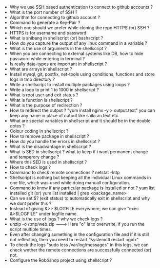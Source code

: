 - Why we use SSH based authentication to connect to github accounts ?
- What is the port number of SSH ?
- Algorithm for connecting to github account ?
- Command to generate a Key-Pair ?
- Which one should we prefer while cloning the repo HTTPS (or) SSH ?
- HTTPS is for username and password
- What is shibang in shellscript (or) bashscript ?
- How do you capture the output of any linux command in a variable ?
- What is the use of arguments in the shellscript ?
- When you are connecting to external systems like DB, how to hide password while entering
  in terminal ?
- Is really data-types are important in shellscript ?
- What are arrays in shellscript ?
- Install mysql, git, postfix, net-tools using conditions, functions and store logs in
  tmp directory ?
- Write a shellscript to install multiple packages using loops ?
- Write a loop to print 1 to 1000 in shellscript ?
- What is root user and exit status ?
- What is function is shellscript ?
- What is the purpose of redirection ?
- How to redirect the output ? "yum install nginx -y > output.text" you can keep any name in
  place of output like saikiran.text etc.
- What are special variables in shellscript and it should be in the double qotes ?
- Colour coding in shellscript ?
- How to remove package in shellscript ?
- How do you handle the errors in shellscript ?
- What is the disadvantage in shellscript ?
- What is SED in shellscript ? what to keep if i want permanent change and temperory change ?
- Where this SED is used in shellscript ?
- How to check logs ?
- Command to check remote connections ? netstat -lntp
- Shellscript is nothing but keeping all the individual Linux commands in one file, which was used
  while doing manuall configuration.
- Command to know if any particular package is installed or not ? yum list installed git (or) 
  yum list installed | grep <package_name>
- Can we set $? (exit status) to automatically exit in shellscript and why we dont prefer this ?
- Instead of giving &>> $LOGFILE everywhere, we can give "exec &>$LOGFILE" under logfile name.
- What is the use of logs ? why we check logs ?
- unzip -o /tmp/web.zip ---> Here "o" is to overwrite, if you run the script multiple times.
- Even after changing something in the configuration file and if it is still not reflecting,
  then you need to restart "systemctl restart nginx"
- To check the logs "sudo less /var/log/messages" in this logs, we can check wether the remote
  connections are successfully connected (or) not.
- Configure the Roboshop project using shellscript ?
